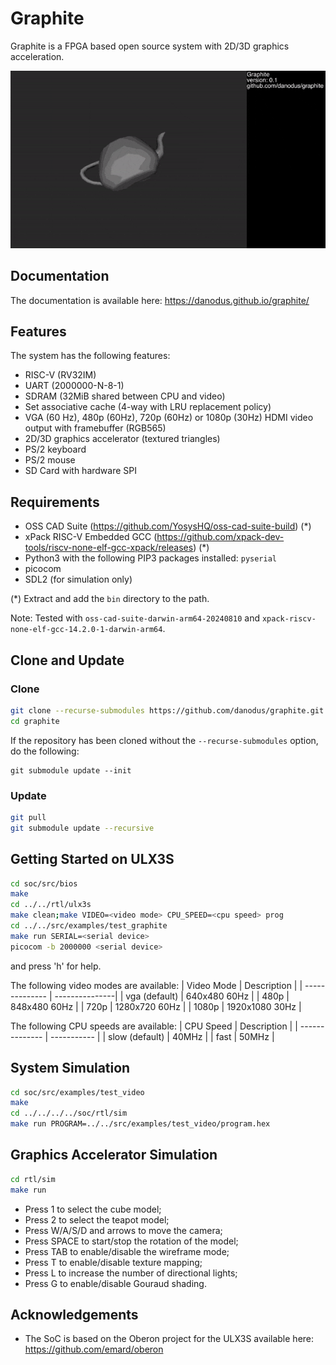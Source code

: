 # Graphite

Graphite is a FPGA based open source system with 2D/3D graphics acceleration.

![Utah Teapot](doc/teapot.gif)

## Documentation

The documentation is available here: https://danodus.github.io/graphite/

## Features

The system has the following features:

- RISC-V (RV32IM)
- UART (2000000-N-8-1)
- SDRAM (32MiB shared between CPU and video)
- Set associative cache (4-way with LRU replacement policy)
- VGA (60 Hz), 480p (60Hz), 720p (60Hz) or 1080p (30Hz) HDMI video output with framebuffer (RGB565)
- 2D/3D graphics accelerator (textured triangles)
- PS/2 keyboard
- PS/2 mouse
- SD Card with hardware SPI

## Requirements

- OSS CAD Suite (https://github.com/YosysHQ/oss-cad-suite-build) (*)
- xPack RISC-V Embedded GCC (https://github.com/xpack-dev-tools/riscv-none-elf-gcc-xpack/releases) (*)
- Python3 with the following PIP3 packages installed: `pyserial`
- picocom
- SDL2 (for simulation only)

(*) Extract and add the `bin` directory to the path.

Note: Tested with `oss-cad-suite-darwin-arm64-20240810` and `xpack-riscv-none-elf-gcc-14.2.0-1-darwin-arm64`.

## Clone and Update

### Clone

```bash
git clone --recurse-submodules https://github.com/danodus/graphite.git
cd graphite
```

If the repository has been cloned without the `--recurse-submodules` option, do the following:
```
git submodule update --init
```

### Update

```bash
git pull
git submodule update --recursive
```


## Getting Started on ULX3S

```bash
cd soc/src/bios
make
cd ../../rtl/ulx3s
make clean;make VIDEO=<video mode> CPU_SPEED=<cpu speed> prog
cd ../../src/examples/test_graphite
make run SERIAL=<serial device>
picocom -b 2000000 <serial device>
```

and press 'h' for help.

The following video modes are available:
| Video Mode     | Description    |
| -------------- | ---------------|
| vga (default)  | 640x480 60Hz   |
| 480p           | 848x480 60Hz   |
| 720p           | 1280x720 60Hz  |
| 1080p          | 1920x1080 30Hz |

The following CPU speeds are available:
| CPU Speed      | Description |
| -------------- | ----------- |
| slow (default) | 40MHz       |
| fast           | 50MHz       |

## System Simulation

```bash
cd soc/src/examples/test_video
make
cd ../../../../soc/rtl/sim
make run PROGRAM=../../src/examples/test_video/program.hex
```

## Graphics Accelerator Simulation

```bash
cd rtl/sim
make run
```

- Press 1 to select the cube model;
- Press 2 to select the teapot model;
- Press W/A/S/D and arrows to move the camera;
- Press SPACE to start/stop the rotation of the model;
- Press TAB to enable/disable the wireframe mode;
- Press T to enable/disable texture mapping;
- Press L to increase the number of directional lights;
- Press G to enable/disable Gouraud shading.

## Acknowledgements

- The SoC is based on the Oberon project for the ULX3S available here: https://github.com/emard/oberon
